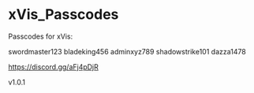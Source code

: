 # xVis_Passcodes

Passcodes for xVis:

swordmaster123
bladeking456
adminxyz789
shadowstrike101
dazza1478

https://discord.gg/aFj4pDjR

v1.0.1
